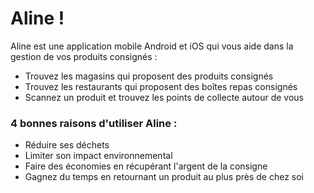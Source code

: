 # Aline !

Aline est une application mobile Android et iOS qui vous aide dans la gestion de vos produits consignés :

- Trouvez les magasins qui proposent des produits consignés
- Trouvez les restaurants qui proposent des boîtes repas consignés
- Scannez un produit et trouvez les points de collecte autour de vous

### 4 bonnes raisons d'utiliser Aline :

- Réduire ses déchets
- Limiter son impact environnemental
- Faire des économies en récupérant l'argent de la consigne
- Gagnez du temps en retournant un produit au plus près de chez soi

